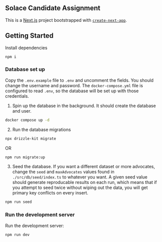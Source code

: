 ## Solace Candidate Assignment

This is a [Next.js](https://nextjs.org/) project bootstrapped with [`create-next-app`](https://github.com/vercel/next.js/tree/canary/packages/create-next-app).

## Getting Started

Install dependencies

```bash
npm i
```

### Database set up

Copy the `.env.example` file to `.env` and uncomment the fields. You should change the username and password. The `docker-compose.yml` file is configured to read `.env`, so the database will be set up with those credentials.

1. Spin up the database in the background. It should create the database and user.

```bash
docker compose up -d
```

2. Run the database migrations

```bash
npx drizzle-kit migrate
```

OR

```bash
npm run migrate:up
```

3. Seed the database. If you want a different dataset or more advocates, change the `seed` and `maxAdvocates` values found in `./src/db/seed/index.ts` to whatever you want. A given seed value should generate reproducable results on each run, which means that if you attempt to seed twice without wiping out the data, you will get primary key conflicts on every insert.

```bash
npm run seed
```

### Run the development server

Run the development server:

```bash
npm run dev
```
